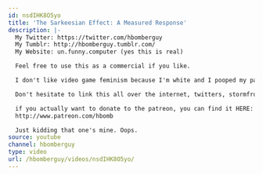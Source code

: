 ```yaml
---
id: nsdIHK8O5yo
title: 'The Sarkeesian Effect: A Measured Response'
description: |-
  My Twitter: https://twitter.com/hbomberguy
  My Tumblr: http://hbomberguy.tumblr.com/
  My Website: un.funny.computer (yes this is real)

  Feel free to use this as a commercial if you like.

  I don't like video game feminism because I'm white and I pooped my pants

  Don't hesitate to link this all over the internet, twitters, stormfront, shrek fan forums etc.

  if you actually want to donate to the patreon, you can find it HERE:
  http://www.patreon.com/hbomb

  Just kidding that one's mine. Oops.
source: youtube
channel: hbomberguy
type: video
url: /hbomberguy/videos/nsdIHK8O5yo/
---
```

